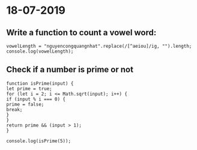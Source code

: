 # 18-07-2019
## Write a function to count a vowel word:
```
vowelLength = "nguyencongquangnhat".replace(/[^aeiou]/ig, "").length; 
console.log(vowelLength);
```
## Check if a number is prime or not 
```
function isPrime(input) {
let prime = true;
for (let i = 2; i <= Math.sqrt(input); i++) {
if (input % i === 0) {
prime = false;
break;
}
}
return prime && (input > 1);
}

console.log(isPrime(5));
```
## 
